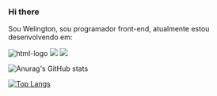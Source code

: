 ### Hi there

Sou Welington, sou programador front-end, atualmente estou desenvolvendo em:

  <img src="https://img.shields.io/badge/HTML5-E34F26?style=for-the-badge&logo=html5&logoColor=white" alt='html-logo'/>
  <img src="https://img.shields.io/badge/CSS-239120?&style=for-the-badge&logo=css3&logoColor=white"/>
  <img src="https://img.shields.io/badge/JavaScript-F7DF1E?style=for-the-badge&logo=javascript&logoColor=black"/>
  
  ![Anurag's GitHub stats](https://github-readme-stats.vercel.app/api?username=WelingtonBraga&show_icons=true&theme=transparent)
  
  [![Top Langs](https://github-readme-stats.vercel.app/api/top-langs/?username=WelingtonBraga)](https://github.com/anuraghazra/github-readme-stats)
